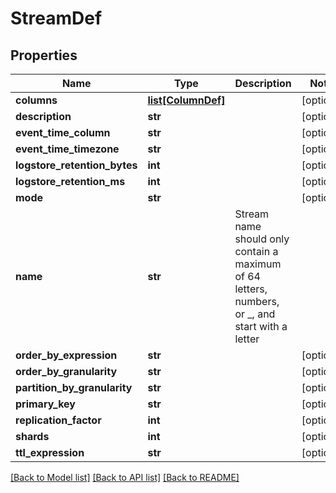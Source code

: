# StreamDef

## Properties
Name | Type | Description | Notes
------------ | ------------- | ------------- | -------------
**columns** | [**list[ColumnDef]**](ColumnDef.md) |  | [optional] 
**description** | **str** |  | [optional] 
**event_time_column** | **str** |  | [optional] 
**event_time_timezone** | **str** |  | [optional] 
**logstore_retention_bytes** | **int** |  | [optional] 
**logstore_retention_ms** | **int** |  | [optional] 
**mode** | **str** |  | [optional] 
**name** | **str** | Stream name should only contain a maximum of 64 letters, numbers, or _, and start with a letter | 
**order_by_expression** | **str** |  | [optional] 
**order_by_granularity** | **str** |  | [optional] 
**partition_by_granularity** | **str** |  | [optional] 
**primary_key** | **str** |  | [optional] 
**replication_factor** | **int** |  | [optional] 
**shards** | **int** |  | [optional] 
**ttl_expression** | **str** |  | [optional] 

[[Back to Model list]](../README.md#documentation-for-models) [[Back to API list]](../README.md#documentation-for-api-endpoints) [[Back to README]](../README.md)

